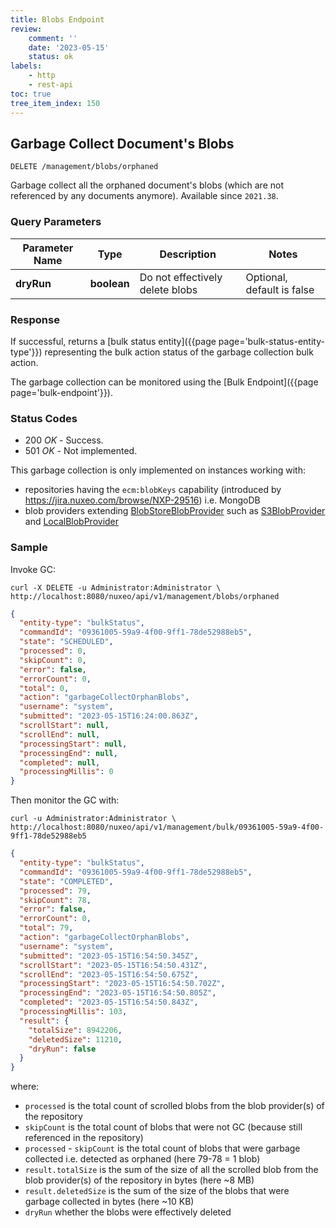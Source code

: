 ```yaml
---
title: Blobs Endpoint
review:
    comment: ''
    date: '2023-05-15'
    status: ok
labels:
    - http
    - rest-api
toc: true
tree_item_index: 150
---
```


## Garbage Collect Document's Blobs

```
DELETE /management/blobs/orphaned
```

Garbage collect all the orphaned document's blobs (which are not referenced by any documents anymore). Available since `2021.38`.

### Query Parameters

| Parameter Name | Type        | Description                     | Notes                      |
| -------------- | ----------- | ------------------------------- | -------------------------- |
| **dryRun**     | **boolean** | Do not effectively delete blobs | Optional, default is false |

### Response

If successful, returns a [bulk status entity]({{page page='bulk-status-entity-type'}}) representing the bulk action status of the garbage collection bulk action.

The garbage collection can be monitored using the [Bulk Endpoint]({{page page='bulk-endpoint'}}).

### Status Codes

- 200 *OK* - Success.
- 501 *OK* - Not implemented.

This garbage collection is only implemented on instances working with:
 - repositories having the `ecm:blobKeys` capability (introduced by https://jira.nuxeo.com/browse/NXP-29516) i.e. MongoDB
 - blob providers extending [BlobStoreBlobProvider](https://community.nuxeo.com/api/nuxeo/latest/javadoc/org/nuxeo/ecm/core/blob/BlobStoreBlobProvider.html) such as [S3BlobProvider](https://community.nuxeo.com/api/nuxeo/latest/javadoc/org/nuxeo/ecm/blob/s3/S3BlobProvider.html) and [LocalBlobProvider](https://community.nuxeo.com/api/nuxeo/latest/javadoc/org/nuxeo/ecm/core/blob/LocalBlobProvider.html)

### Sample

Invoke GC:
```curl
curl -X DELETE -u Administrator:Administrator \
http://localhost:8080/nuxeo/api/v1/management/blobs/orphaned
```

```json
{
  "entity-type": "bulkStatus",
  "commandId": "09361005-59a9-4f00-9ff1-78de52988eb5",
  "state": "SCHEDULED",
  "processed": 0,
  "skipCount": 0,
  "error": false,
  "errorCount": 0,
  "total": 0,
  "action": "garbageCollectOrphanBlobs",
  "username": "system",
  "submitted": "2023-05-15T16:24:00.863Z",
  "scrollStart": null,
  "scrollEnd": null,
  "processingStart": null,
  "processingEnd": null,
  "completed": null,
  "processingMillis": 0
}
```

Then monitor the GC with:
```curl
curl -u Administrator:Administrator \
http://localhost:8080/nuxeo/api/v1/management/bulk/09361005-59a9-4f00-9ff1-78de52988eb5
```

```json
{
  "entity-type": "bulkStatus",
  "commandId": "09361005-59a9-4f00-9ff1-78de52988eb5",
  "state": "COMPLETED",
  "processed": 79,
  "skipCount": 78,
  "error": false,
  "errorCount": 0,
  "total": 79,
  "action": "garbageCollectOrphanBlobs",
  "username": "system",
  "submitted": "2023-05-15T16:54:50.345Z",
  "scrollStart": "2023-05-15T16:54:50.431Z",
  "scrollEnd": "2023-05-15T16:54:50.675Z",
  "processingStart": "2023-05-15T16:54:50.702Z",
  "processingEnd": "2023-05-15T16:54:50.805Z",
  "completed": "2023-05-15T16:54:50.843Z",
  "processingMillis": 103,
  "result": {
    "totalSize": 8942206,
    "deletedSize": 11210,
    "dryRun": false
  }
}
```
where:
 - `processed` is the total count of scrolled blobs from the blob provider(s) of the repository
 - `skipCount` is the total count of blobs that were not GC (because still referenced in the repository)
 - `processed` - `skipCount` is the total count of blobs that were garbage collected i.e. detected as orphaned (here 79-78 = 1 blob)
 - `result.totalSize` is the sum of the size of all the scrolled blob from the blob provider(s) of the repository in bytes (here ~8 MB)
 - `result.deletedSize` is the sum of the size of the blobs that were garbage collected in bytes (here ~10 KB)
 - `dryRun` whether the blobs were effectively deleted
